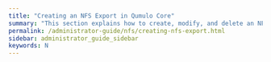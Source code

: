 ```yaml
---
title: "Creating an NFS Export in Qumulo Core"
summary: "This section explains how to create, modify, and delete an NFS export by using the Qumulo Core Web UI."
permalink: /administrator-guide/nfs/creating-nfs-export.html
sidebar: administrator_guide_sidebar
keywords: N
---
```

